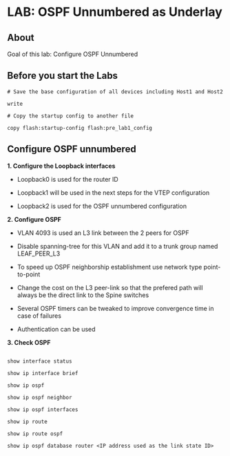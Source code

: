 # LAB: OSPF Unnumbered as Underlay

## About

Goal of this lab: Configure OSPF Unnumbered

## Before you start the Labs


```cli
# Save the base configuration of all devices including Host1 and Host2

write

# Copy the startup config to another file

copy flash:startup-config flash:pre_lab1_config
```

## Configure OSPF unnumbered

__1. Configure the Loopback interfaces__

- Loopback0 is used for the router ID

- Loopback1 will be used in the next steps for the VTEP configuration

- Loopback2 is used for the OSPF unnumbered configuration

__2. Configure OSPF__

- VLAN 4093 is used an L3 link between the 2 peers for OSPF

- Disable spanning-tree for this VLAN and add it to a trunk group named LEAF_PEER_L3

- To speed up OSPF neighborship establishment use network type point-to-point

- Change the cost on the L3 peer-link so that the prefered path will always be the direct link to the Spine switches

- Several OSPF timers can be tweaked to improve convergence time in case of failures

- Authentication can be used

__3. Check OSPF__

```cli

show interface status

show ip interface brief

show ip ospf

show ip ospf neighbor

show ip ospf interfaces

show ip route

show ip route ospf

show ip ospf database router <IP address used as the link state ID>

```
